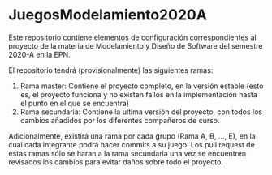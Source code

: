 # JuegosModelamiento2020A
Este repositorio contiene elementos de configuración correspondientes al proyecto de la materia de Modelamiento y Diseño de Software del semestre 2020-A en la EPN.

El repositorio tendrá (provisionalmente) las siguientes ramas:
 1. Rama master: Contiene el proyecto completo, en la versión estable (esto es, el proyecto funciona y no existen fallos en la implementación hasta el punto en el que se encuentra)
 2. Rama secundaria: Contiene la ultima versión del proyecto, con todos los cambios añadidos por los diferentes compañeros de curso. 
 
 Adicionalmente, existirá una rama por cada grupo (Rama A, B, ..., E), en la cual cada integrante podrá hacer commits a su juego. Los pull request de estas ramas sólo se haran a la rama secundaria una vez se encuentren revisados los cambios para evitar daños sobre todo el proyecto.
 
 
